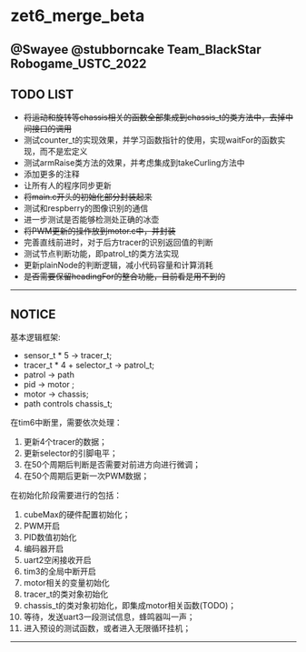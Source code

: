 # zet6_merge_beta

## @Swayee @stubborncake Team_BlackStar Robogame_USTC_2022

## TODO LIST

- ~~将运动和旋转等chassis相关的函数全部集成到chassis_t的类方法中，去掉中间接口的调用~~
- 测试counter_t的实现效果，并学习函数指针的使用，实现waitFor的函数实现，而不是宏定义
- 测试armRaise类方法的效果，并考虑集成到takeCurling方法中
- 添加更多的注释
- 让所有人的程序同步更新
- ~~将main.c开头的初始化部分封装起来~~
- 测试和respberry的图像识别的通信
- 进一步测试是否能够检测处正确的冰壶
- ~~将PWM更新的操作放到motor.c中，并封装~~
- 完善直线前进时，对于后方tracer的识别返回值的判断
- 测试节点判断功能，即patrol_t的类方法实现
- 更新plainNode的判断逻辑，减小代码容量和计算消耗
- ~~是否需要保留headingFor的整合功能，目前看是用不到的~~

-----

## NOTICE

基本逻辑框架:
- sensor_t * 5 -> tracer_t;
- tracer_t * 4 + selector_t -> patrol_t;
- patrol -> path
- pid -> motor ;
- motor -> chassis;
- path controls chassis_t;

在tim6中断里，需要依次处理：
1. 更新4个tracer的数据；
2. 更新selector的引脚电平；
3. 在50个周期后判断是否需要对前进方向进行微调；
4. 在50个周期后更新一次PWM数据；

在初始化阶段需要进行的包括：
1. cubeMax的硬件配置初始化；
2. PWM开启
3. PID数值初始化
4. 编码器开启
5. uart2空闲接收开启
6. tim3的全局中断开启
7. motor相关的变量初始化
8. tracer_t的类对象初始化
9. chassis_t的类对象初始化，即集成motor相关函数(TODO)；
10. 等待，发送uart3一段测试信息，蜂鸣器叫一声；
11. 进入预设的测试函数，或者进入无限循环挂机；

---------
